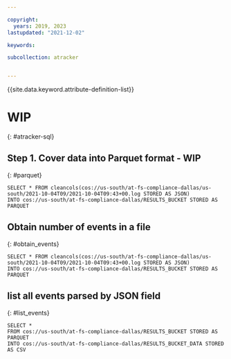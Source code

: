 ```yaml
---

copyright:
  years: 2019, 2023
lastupdated: "2021-12-02"

keywords:

subcollection: atracker


---
```


{{site.data.keyword.attribute-definition-list}}

# WIP
{: #atracker-sql}

## Step 1. Cover data into Parquet format - WIP
{: #parquet}

```text
SELECT * FROM cleancols(cos://us-south/at-fs-compliance-dallas/us-south/2021-10-04T09/2021-10-04T09:43+00.log STORED AS JSON)
INTO cos://us-south/at-fs-compliance-dallas/RESULTS_BUCKET STORED AS PARQUET
```


## Obtain number of events in a file
{: #obtain_events}

```text
SELECT * FROM cleancols(cos://us-south/at-fs-compliance-dallas/us-south/2021-10-04T09/2021-10-04T09:43+00.log STORED AS JSON)
INTO cos://us-south/at-fs-compliance-dallas/RESULTS_BUCKET STORED AS PARQUET
```

## list all events parsed by JSON field
{: #list_events}

```text
SELECT *
FROM cos://us-south/at-fs-compliance-dallas/RESULTS_BUCKET STORED AS PARQUET
INTO cos://us-south/at-fs-compliance-dallas/RESULTS_BUCKET_DATA STORED AS CSV
```
